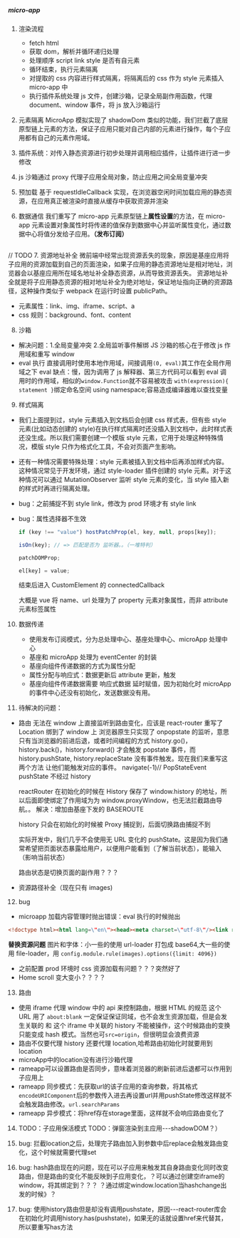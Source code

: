 ##### micro-app

1. 渲染流程

   - fetch html
   - 获取 dom，解析并循环递归处理
   - 处理顺序 script link style 是否有自元素
   - 循环结束，执行元素隔离
   - 对提取的 css 内容进行样式隔离，将隔离后的 css 作为 style 元素插入 micro-app 中
   - 执行插件系统处理 js 文件，创建沙箱，记录全局副作用函数，代理 document、window 事件，将 js 放入沙箱运行

2. 元素隔离 MicroApp 模拟实现了 shadowDom 类似的功能，我们拦截了底层原型链上元素的方法，保证子应用只能对自己内部的元素进行操作，每个子应用都有自己的元素作用域。

3. 插件系统：对传入静态资源进行初步处理并调用相应插件，让插件进行进一步修改

4. js 沙箱通过 proxy 代理子应用全局对象，防止应用之间全局变量冲突

5. 预加载 基于 requestIdleCallback 实现，在浏览器空闲时间加载应用的静态资源，在应用真正被渲染时直接从缓存中获取资源并渲染

6. 数据通信 我们重写了 micro-app 元素原型链上**属性设置**的方法，在 micro-app 元素设置对象属性时将传递的值保存到数据中心并监听属性变化，通过数据中心将值分发给子应用。**（发布订阅）**

```

```

// TODO 7. 资源地址补全
微前端中经常出现资源丢失的现象，原因是基座应用将子应用的资源加载到自己的页面渲染，如果子应用的静态资源地址是相对地址，浏览器会以基座应用所在域名地址补全静态资源，从而导致资源丢失。
资源地址补全就是将子应用静态资源的相对地址补全为绝对地址，保证地址指向正确的资源路径，这种操作类似于 webpack 在运行时设置 publicPath。

- 元素属性：link、img、iframe、script、a
- css 规则：background、font、content

8. 沙箱

- 解决问题：1.全局变量冲突 2.全局监听事件解绑
  JS 沙箱的核心在于修改 js 作用域和重写 window
- eval 执行
  直接调用时使用本地作用域，间接调用`(0, eval)`其工作在全局作用域之下
  eval 缺点：慢，因为调用了 js 解释器、第三方代码可以看到 eval 调用时的作用域，相似的`window.Function`就不容易被攻击
  `with(expression){ statement }`绑定命名空间 using namespace;容易造成编译器难以查找变量

9. 样式隔离

- 我们上面提到过，style 元素插入到文档后会创建 css 样式表，但有些 style 元素(比如动态创建的 style)在执行样式隔离时还没插入到文档中，此时样式表还没生成。所以我们需要创建一个模版 style 元素，它用于处理这种特殊情况，模版 style 只作为格式化工具，不会对页面产生影响。

- 还有一种情况需要特殊处理：style 元素被插入到文档中后再添加样式内容。这种情况常见于开发环境，通过 style-loader 插件创建的 style 元素。对于这种情况可以通过 MutationObserver 监听 style 元素的变化，当 style 插入新的样式时再进行隔离处理。

- bug：之前捕捉不到 style link，修改为 prod 环境才有 style link
- bug：属性选择器不生效

  ```javascript
  if (key !== "value") hostPatchProp(el, key, null, props[key]);

  isOn(key); // => 匹配是否为 监听器。。（一堆特判）

  patchDOMProp;

  el[key] = value;
  ```

  结束后进入 CustomElement 的 connectedCallback

  大概是 vue 将 name、url 处理为了 property 元素对象属性，而非 attribute 元素标签属性

10. 数据传递

    - 使用发布订阅模式，分为总处理中心、基座处理中心、microApp 处理中心
    - 基座和 microApp 处理为 eventCenter 的封装
    - 基座向组件传递数据的方式为属性分配
    - 属性分配与响应式：数据更新后 attribute 更新，触发
    - 基座向组件传递数据需要 响应式数据 延时赋值，因为初始化时 microApp 的事件中心还没有初始化，发送数据没有用。

11. 待解决的问题：

- 路由
  无法在 window 上直接监听到路由变化，应该是 react-router 重写了 Location 绑到了 window 上
  浏览器原生只实现了 onpopstate 的监听，意思只有当浏览器的前进后退，或者时间编程的方式 history.go()，history.back()，history.forward() 才会触发 popstate 事件，而 history.pushState, history.replaceState 没有事件触发。现在我们来重写这两个方法 让他们能触发对应的事件。
  navigate(-1)// PopStateEvent
  pushState 不经过 history

  reactRouter 在初始化的时候在 History 保存了 window.history 的地址，所以后面即使绑定了作用域为为 window.proxyWindow，也无法拦截路由导航。。
  解决：增加由基座下发的 BASEROUTE

  history 只会在初始化的时候被 Proxy 捕捉到，后面切换路由捕捉不到

  实际开发中，我们几乎不会使用无 URL 变化的 pushState。这是因为我们通常希望把页面状态暴露给用户，以便用户能看到（了解当前状态），能输入（影响当前状态）

  路由状态是切换页面的副作用？？？

- 资源路径补全（现在只有 images)

12. bug

- microapp 加载内容管理时抛出错误：eval 执行的时候抛出
```html
<!doctype html><html lang=\"en\"><head><meta charset=\"utf-8\"/><link rel=\"icon\" href=\"/favicon.ico\"/><meta name=\"viewport\" content=\"width=device-width,initial-scale=1\"/><meta name=\"theme-color\" content=\"#000000\"/><meta name=\"description\" content=\"Web site created using create-react-app\"/><link rel=\"apple-touch-icon\" href=\"/logo192.png\"/><link rel=\"manifest\" href=\"/manifest.json\"/><title>React App</title><script defer=\"defer\" src=\"/static/js/main.bdd29dcd.js\"></script><link href=\"/static/css/main.1e2ec299.css\" rel=\"stylesheet\"></head><body><noscript>You need to enable JavaScript to run this app.</noscript><div id=\"root\"></div></body></html>"
```

**替换资源问题**
图片和字体：小一些的使用 url-loader 打包成 base64,大一些的使用 file-loader，用 `config.module.rule(images).options({limit: 4096})`

- 之前配置 prod 环境时 css 资源加载有问题？？？突然好了
- Home scroll 变大变小？？？？

13. 路由

- 使用 iframe 代理 window 中的 api 来控制路由，根据 HTML 的规范 这个 URL 用了 `about:blank` 一定保证保证同域，也不会发生资源加载，但是会发生关联的 和 这个 iframe 中关联的 history 不能被操作，这个时候路由的变换只能变成 hash 模式。当然也可`src=origin`，但很明显会浪费资源
- 路由不仅要代理 history 还要代理 location,哈希路由初始化时就要用到location
- microApp中的location没有进行沙箱代理
- rameapp可以设置路由是否同步，意味着浏览器的刷新前进后退都可以作用到子应用上
- rameapp 同步模式：先获取url的该子应用的查询参数，将其格式`encodeURIComponent`后的参数传入进去再设置url并用pushState修改这样就不会触发路由修改。`url.searchParams`
- rameapp 异步模式：将href存在storage里面，这样就不会响应路由变化了


14. TODO：子应用保活模式
    TODO：弹窗渲染到主应用---shadowDOM？）

15. bug: 拦截location之后，处理完子路由加入到参数中后replace会触发路由变化，这个时候就需要代理set

16. bug: hash路由现在的问题，现在可以子应用来触发其自身路由变化同时改变路由，但是路由的变化不能反映到子应用变化，？可以通过创建空iframe的window，将其绑定到？？？
？通过绑定window.location当hashchange出发的时候》？

17. bug: 使用history路由但是却没有调用pushstate，原因---react-router库会在初始化时调用history.has(pushstate)，如果无的话就设置href来代替其，所以要重写has方法